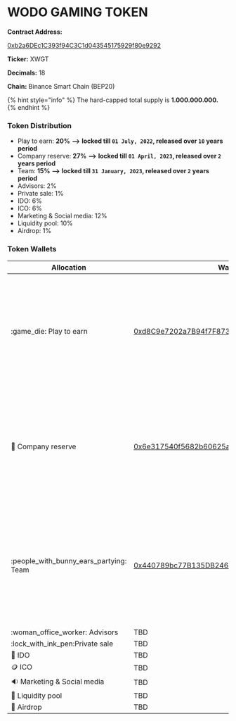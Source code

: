 # WODO GAMING TOKEN

**Contract Address:**&#x20;

[0xb2a6DEc1C393f94C3C1d043545175929f80e9292](https://bscscan.com/address/0xb2a6DEc1C393f94C3C1d043545175929f80e9292)

**Ticker:** XWGT

**Decimals:** 18

**Chain:** Binance Smart Chain (BEP20)

{% hint style="info" %}
The hard-capped total supply is **1.000.000.000.**
{% endhint %}

### **Token Distribution**

* Play to earn: **20%** **-->** **locked till `01 July, 2022`, released over `10` years period**
* Company reserve: **27%** **-->** **locked till `01 April, 2023`, released over `2` years period**
* Team: **15%** **-->** **locked till `31 January, 2023`, released over `2` years period**
* Advisors: 2%&#x20;
* Private sale: 1%&#x20;
* IDO: 6%&#x20;
* ICO: 6%&#x20;
* Marketing & Social media: 12%&#x20;
* Liquidity pool: 10%&#x20;
* Airdrop: 1%

### Token Wallets

| Allocation                                 | Wallet                                                                                                               | Lock                                                                                                                                                                              |
| ------------------------------------------ | -------------------------------------------------------------------------------------------------------------------- | --------------------------------------------------------------------------------------------------------------------------------------------------------------------------------- |
| :game\_die: Play to earn                   | [0xd8C9e7202a7B94f7F87383f368d51fee7Aa05c25](https://bscscan.com/address/0x6e317540f5682b60625aAf548D83D4F917F74Fb1) | <p><strong><code>Release Date:</code></strong><code>  01 July , 2022</code><br><strong>Vesting:</strong> Released over <strong>10</strong> years once the locking is revoked.</p> |
| :briefcase: Company reserve                | [0x6e317540f5682b60625aAf548D83D4F917F74Fb1](https://bscscan.com/address/0x6e317540f5682b60625aAf548D83D4F917F74Fb1) | <p><strong><code>Release Date:</code></strong><code>  01 April , 2023</code><br><strong>Vesting:</strong> Released over 2 years once the locking is revoked.</p>                  |
| :people\_with\_bunny\_ears\_partying: Team | [0x440789bc77B135DB246C434BDf8B3693b85F3CC2](https://bscscan.com/address/0x440789bc77B135DB246C434BDf8B3693b85F3CC2) | <p><strong><code>Release Date:</code></strong><code>  31 January , 2023</code><br><strong>Vesting:</strong> Released over 2 years once the locking is revoked.</p>                |
| :woman\_office\_worker: Advisors           | TBD                                                                                                                  |                                                                                                                                                                                   |
| :lock\_with\_ink\_pen:Private sale         | TBD                                                                                                                  |                                                                                                                                                                                   |
| :purse: IDO                                | TBD                                                                                                                  |                                                                                                                                                                                   |
| :coin: ICO                                 | TBD                                                                                                                  |                                                                                                                                                                                   |
| :sound: Marketing & Social media           | TBD                                                                                                                  |                                                                                                                                                                                   |
| :8ball: Liquidity pool                     | TBD                                                                                                                  |                                                                                                                                                                                   |
| :gift: Airdrop                             | TBD                                                                                                                  |                                                                                                                                                                                   |

